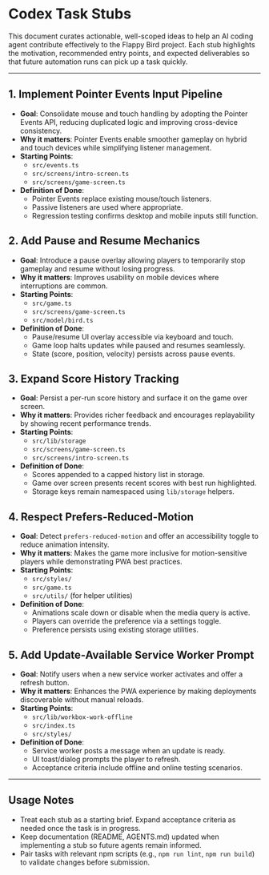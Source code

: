 <!-- File Overview: This markdown file contains task stubs tailored for AI coding agents like OpenAI Codex. -->

# Codex Task Stubs

This document curates actionable, well-scoped ideas to help an AI coding agent contribute effectively to the Flappy Bird project. Each stub highlights the motivation, recommended entry points, and expected deliverables so that future automation runs can pick up a task quickly.

---

## 1. Implement Pointer Events Input Pipeline
- **Goal**: Consolidate mouse and touch handling by adopting the Pointer Events API, reducing duplicated logic and improving cross-device consistency.
- **Why it matters**: Pointer Events enable smoother gameplay on hybrid and touch devices while simplifying listener management.
- **Starting Points**:
  - `src/events.ts`
  - `src/screens/intro-screen.ts`
  - `src/screens/game-screen.ts`
- **Definition of Done**:
  - Pointer Events replace existing mouse/touch listeners.
  - Passive listeners are used where appropriate.
  - Regression testing confirms desktop and mobile inputs still function.

## 2. Add Pause and Resume Mechanics
- **Goal**: Introduce a pause overlay allowing players to temporarily stop gameplay and resume without losing progress.
- **Why it matters**: Improves usability on mobile devices where interruptions are common.
- **Starting Points**:
  - `src/game.ts`
  - `src/screens/game-screen.ts`
  - `src/model/bird.ts`
- **Definition of Done**:
  - Pause/resume UI overlay accessible via keyboard and touch.
  - Game loop halts updates while paused and resumes seamlessly.
  - State (score, position, velocity) persists across pause events.

## 3. Expand Score History Tracking
- **Goal**: Persist a per-run score history and surface it on the game over screen.
- **Why it matters**: Provides richer feedback and encourages replayability by showing recent performance trends.
- **Starting Points**:
  - `src/lib/storage`
  - `src/screens/game-screen.ts`
  - `src/screens/intro-screen.ts`
- **Definition of Done**:
  - Scores appended to a capped history list in storage.
  - Game over screen presents recent scores with best run highlighted.
  - Storage keys remain namespaced using `lib/storage` helpers.

## 4. Respect Prefers-Reduced-Motion
- **Goal**: Detect `prefers-reduced-motion` and offer an accessibility toggle to reduce animation intensity.
- **Why it matters**: Makes the game more inclusive for motion-sensitive players while demonstrating PWA best practices.
- **Starting Points**:
  - `src/styles/`
  - `src/game.ts`
  - `src/utils/` (for helper utilities)
- **Definition of Done**:
  - Animations scale down or disable when the media query is active.
  - Players can override the preference via a settings toggle.
  - Preference persists using existing storage utilities.

## 5. Add Update-Available Service Worker Prompt
- **Goal**: Notify users when a new service worker activates and offer a refresh button.
- **Why it matters**: Enhances the PWA experience by making deployments discoverable without manual reloads.
- **Starting Points**:
  - `src/lib/workbox-work-offline`
  - `src/index.ts`
  - `src/styles/`
- **Definition of Done**:
  - Service worker posts a message when an update is ready.
  - UI toast/dialog prompts the player to refresh.
  - Acceptance criteria include offline and online testing scenarios.

---

## Usage Notes
- Treat each stub as a starting brief. Expand acceptance criteria as needed once the task is in progress.
- Keep documentation (README, AGENTS.md) updated when implementing a stub so future agents remain informed.
- Pair tasks with relevant npm scripts (e.g., `npm run lint`, `npm run build`) to validate changes before submission.

